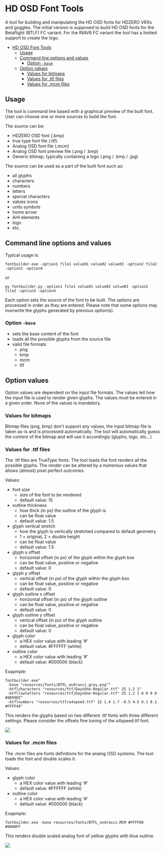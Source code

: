 # HD OSD Font Tools

A tool for building and manipulating the HD OSD fonts for HDZERO VRXs and goggles. The initial version is supposed to build HD OSD fonts for the Betaflight (BTLF) FC variant. For the INAV6 FC variant the tool has a limited support to create the logo.

- [HD OSD Font Tools](#hd-osd-font-tools)
  - [Usage](#usage)
  - [Command line options and values](#command-line-options-and-values)
    - [Option `-base`](#option--base)
  - [Option values](#option-values)
    - [Values for bitmaps](#values-for-bitmaps)
    - [Values for .ttf files](#values-for-ttf-files)
    - [Values for .mcm files](#values-for-mcm-files)


## Usage

The tool is command line based with a graphical preview of the built font. User can choose one or more sources to build the font.

The source can be:

- HDZERO OSD font (.bmp)
- true type font file (.ttf)
- Analog OSD font file (.mcm)
- Analog OSD font preview file (.png / .bmp)
- Generic bitmap, typically containing a logo (.png / .bmp / .jpg)

The source can be used as a part of the built font such as:

- all glyphs
- characters
- numbers
- letters
- special characters
- values icons
- units symbols
- home arrow
- AHI elements
- logo
- etc.

## Command line options and values

Typical usage is:

```
fontbuilder.exe -option1 file1 value01 value02 value03 -option2 file2 -option3 -option4
```

or

```
py fontbuilder.py -option1 file1 value01 value02 value03 -option2 file2 -option3 -option4
```

Each option sets the source of the font to be built. The options are processed in order as they are entered. Please note that some options may overwrite the glyphs generated by previous option(s).


### Option `-base`

- sets the base content of the font
- loads all the possible glyphs from the source file
- valid file formats
  - png
  - bmp
  - mcm
  - ttf


## Option values

Option values are dependent on the input file formats. The values tell how the input file is used to render given glyphs. The values must be entered in a given order. None of the values is mandatory.

### Values for bitmaps

Bitmap files (png, bmp) don't support any values, the input bitmap file is taken as-is and is processed automatically. The tool will automatically guess the content of the bitmap and will use it accordingly (glyphs, logo, etc...)

### Values for .ttf files

The .ttf files are TrueType fonts. The tool loads the font renders all the possible glyphs. The render can be altered by a numerous values that allows (almost) pixel perfect outcomes.

Values:
- font size
  - size of the font to be rendered
  - default value: 15
- outline thickness
  - how thick (in px) the outline of the glyph is
  - can be float value
  - default value: 1.5
- glyph vertical stretch
  - how the glyph is vertically stretched compared to default geometry
  - 1 = original, 2 = double height 
  - can be float value
  - default value: 1.5
- glyph x offset
  - horizontal offset (in px) of the glyph within the glyph box
  - can be float value, positive or negative
  - default value: 0
- glyph y offset
  - vertical offset (in px) of the glyph within the glyph box
  - can be float value, positive or negative
  - default value: 0
- glyph outline x offset
  - horizontal offset (in px) of the glyph outline
  - can be float value, positive or negative
  - default value: 0
- glyph outline y offset
  - vertical offset (in px) of the glyph outline
  - can be float value, positive or negative
  - default value: 0
- glyph color
  - a HEX color value with leading '#'
  - default value: #FFFFFF (white)
- outline color
  - a HEX color value with leading '#'
  - default value: #000000 (black)

Exapmple:

```
fontbuilder.exe^
 -base "resources/fonts/BTFL_ondrascz_grey.png"^
 -btflcharacters "resources/ttf/DaysOne-Regular.ttf" 25 1.2 1^
 -btfllowletters "resources/ttf/DaysOne-Regular.ttf" 25 1.2 1 0 0 0 0 #8899EE^
 -btflnumbers "resources/ttf/a4speed.ttf" 22 1.4 1.7 -0.5 4.5 0.1 0.1 #FFFF44^
```

This renders the glyphs based on two different .ttf fonts with three different settings. Please consider the offsets fine tuning of the a4speed.ttf font.

![](docs/values_ttf.bmp)

### Values for .mcm files

The .mcm files are fonts definitions for the analog OSD systems. The tool loads the font and double scales it.

Values:
- glyph color
  - a HEX color value with leading '#'
  - default value: #FFFFFF (white)
- outline color
  - a HEX color value with leading '#'
  - default value: #000000 (black)

Exapmple:

```
fontbuilder.exe -base resources/fonts/BTFL_ondrascz.MCM #FFFF00 #0000FF
```

This renders double scaled analog font of yellow glyphs with blue outline.

![](docs/values_mcm.bmp)